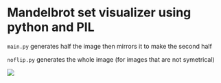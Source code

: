 # Mandelbrot set visualizer using python and PIL

`main.py` generates half the image then mirrors it to make the second half

`noflip.py` generates the whole image (for images that are not symetrical)

<img src=https://github.com/Chiron8/Mandelbrot/output.jpg>